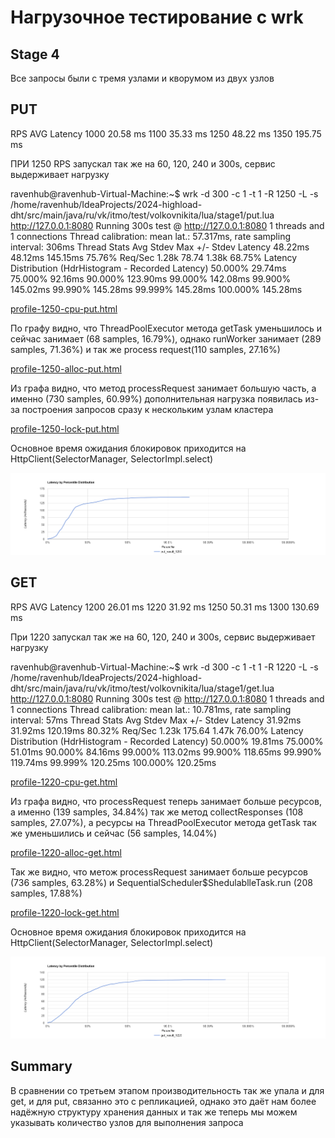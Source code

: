# Нагрузочное тестирование с wrk

## Stage 4

Все запросы были с тремя узлами и кворумом из двух узлов

## PUT

RPS  AVG Latency
1000  20.58 ms
1100  35.33 ms
1250  48.22 ms
1350  195.75 ms

ПРИ 1250 RPS запускал так же на 60, 120, 240 и 300s, сервис выдерживает нагрузку

ravenhub@ravenhub-Virtual-Machine:~$ wrk -d 300 -c 1 -t 1 -R 1250 -L -s /home/ravenhub/IdeaProjects/2024-highload-dht/src/main/java/ru/vk/itmo/test/volkovnikita/lua/stage1/put.lua http://127.0.0.1:8080
Running 300s test @ http://127.0.0.1:8080
1 threads and 1 connections
Thread calibration: mean lat.: 57.317ms, rate sampling interval: 306ms
Thread Stats   Avg      Stdev     Max   +/- Stdev
Latency    48.22ms   48.12ms 145.15ms   75.76%
Req/Sec     1.28k    78.74     1.38k    68.75%
Latency Distribution (HdrHistogram - Recorded Latency)
50.000%   29.74ms
75.000%   92.16ms
90.000%  123.90ms
99.000%  142.08ms
99.900%  145.02ms
99.990%  145.28ms
99.999%  145.28ms
100.000%  145.28ms


[profile-1250-cpu-put.html](..%2Fdata%2Fstage4%2Fput%2Fprofile-1250-cpu-put.html)

По графу видно, что ThreadPoolExecutor метода getTask уменьшилось и сейчас занимает (68 samples, 16.79%), однако
runWorker занимает (289 samples, 71.36%) и так же process request(110 samples, 27.16%)

[profile-1250-alloc-put.html](..%2Fdata%2Fstage4%2Fput%2Fprofile-1250-alloc-put.html)

Из графа видно, что метод processRequest занимает большую часть, а именно (730 samples, 60.99%)
дополнительная нагрузка появилась из-за построения запросов сразу к нескольким узлам кластера

[profile-1250-lock-put.html](..%2Fdata%2Fstage4%2Fput%2Fprofile-1250-lock-put.html)

Основное время ожидания блокировок приходится на HttpClient(SelectorManager, SelectorImpl.select)

![Histogram_put_1250.png](..%2Fdata%2Fstage4%2Fput%2FHistogram_put_1250.png)

## GET

RPS  AVG Latency
1200  26.01 ms
1220  31.92 ms
1250  50.31 ms
1300  130.69 ms

При 1220 запускал так же на 60, 120, 240 и 300s, сервис выдерживает нагрузку

ravenhub@ravenhub-Virtual-Machine:~$ wrk -d 300 -c 1 -t 1 -R 1220 -L -s /home/ravenhub/IdeaProjects/2024-highload-dht/src/main/java/ru/vk/itmo/test/volkovnikita/lua/stage1/get.lua http://127.0.0.1:8080
Running 300s test @ http://127.0.0.1:8080
1 threads and 1 connections
Thread calibration: mean lat.: 10.781ms, rate sampling interval: 57ms
Thread Stats   Avg      Stdev     Max   +/- Stdev
Latency    31.92ms   31.92ms 120.19ms   80.32%
Req/Sec     1.23k   175.64     1.47k    76.00%
Latency Distribution (HdrHistogram - Recorded Latency)
50.000%   19.81ms
75.000%   51.01ms
90.000%   84.16ms
99.000%  113.02ms
99.900%  118.65ms
99.990%  119.74ms
99.999%  120.25ms
100.000%  120.25ms

[profile-1220-cpu-get.html](..%2Fdata%2Fstage4%2Fget%2Fprofile-1220-cpu-get.html)

Из графа видно, что processRequest теперь занимает больше ресурсов, а именно (139 samples, 34.84%)
так же метод collectResponses (108 samples, 27.07%), а ресурсы на ThreadPoolExecutor метода getTask
так же уменьшились и сейчас (56 samples, 14.04%)

[profile-1220-alloc-get.html](..%2Fdata%2Fstage4%2Fget%2Fprofile-1220-alloc-get.html)

Так же видно, что метож processRequest занимает больше ресурсов (736 samples, 63.28%) и 
SequentialScheduler$ShedulablleTask.run (208 samples, 17.88%)


[profile-1220-lock-get.html](..%2Fdata%2Fstage4%2Fget%2Fprofile-1220-lock-get.html)

Основное время ожидания блокировок приходится на HttpClient(SelectorManager, SelectorImpl.select)

![Histogram_get_1220.png](..%2Fdata%2Fstage4%2Fget%2FHistogram_get_1220.png)

## Summary

В сравнении со третьем этапом производительность так же упала и для get, и для put, 
связанно это с репликацией, однако это даёт нам более надёжную структуру хранения данных и так же 
теперь мы можем указывать количество узлов для выполнения запроса
